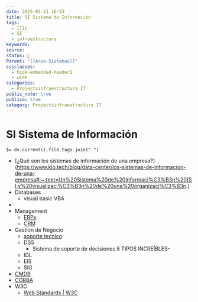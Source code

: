 ```yaml
---
date: 2025-05-21 16:53
title: SI Sistema de Información
tags:
  - ITIL
  - SI
  - infraestructura
keywords: 
source: 
status: 📌
Parent: "[[Area-Sistemas]]"
cssclasses:
  - hide-embedded-header1
  - wide
categories:
  - Projectsinfraestructura IT
public_note: true
publico: true
category: Projectsinfraestructura IT
---
```

# SI Sistema de Información
`$= dv.current().file.tags.join(" ")`

- [¿Qué son los sistemas de información de una empresa?](https://www.kio.tech/blog/data-center/los-sistemas-de-informacion-de-una-empresa#:~:text=Un%20Sistema%20de%20Informaci%C3%B3n%20(SI,y%20visualizaci%C3%B3n%20de%20una%20organizaci%C3%B3n.) 
- Databases
	- visual basic VBA
- 
- Management
	- [ERPx](/management/erpx/)
	- [CRM](/management/crm/)
- Gestion de Negocio
	- [soporte tecnico](/projects/infraestructura%20it/soporte-tecnico/)
	- DSS
		- Sistema de soporte de decisiones 8 TIPOS INCREÍBLES-
	- IDL
	- EIS
	- SIG
- [CMDB](/projects/infraestructura%20it/cmdb/) 
- [CORBA](/projects/infraestructura%20it/corba/) 
- W3C
	- [Web Standards | W3C](https://www.w3.org/standards/) 